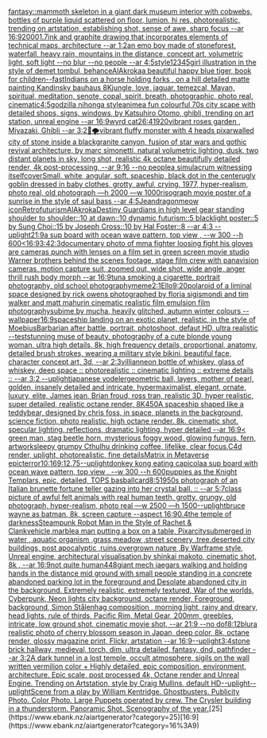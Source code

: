 [fantasy::](https://www.ebank.nz/aiartgenerator?category=fantasy%3A%3A)[mammoth skeleton in a giant dark museum interior with cobwebs, bottles of purple liquid scattered on floor,  lumion, hi res, photorealistic, trending on artstation, establishing shot, sense of awe, sharp focus  --ar  16:9](https://www.ebank.nz/aiartgenerator?category=mammoth%2520skeleton%2520in%2520a%2520giant%2520dark%2520museum%2520interior%2520with%2520cobwebs%2C%2520bottles%2520of%2520purple%2520liquid%2520scattered%2520on%2520floor%2C%2520%2520lumion%2C%2520hi%2520res%2C%2520photorealistic%2C%2520trending%2520on%2520artstation%2C%2520establishing%2520shot%2C%2520sense%2520of%2520awe%2C%2520sharp%2520focus%2520%2520--ar%2520%252016%3A9)[2000](https://www.ebank.nz/aiartgenerator?category=2000)[1.7](https://www.ebank.nz/aiartgenerator?category=1.7)[ink and graphite drawing that incorporates elements of technical maps, architecture --ar 1:2](https://www.ebank.nz/aiartgenerator?category=ink%2520and%2520graphite%2520drawing%2520that%2520incorporates%2520elements%2520of%2520technical%2520maps%2C%2520architecture%2520--ar%25201%3A2)[an emo boy made of stone](https://www.ebank.nz/aiartgenerator?category=an%2520emo%2520boy%2520made%2520of%2520stone)[forest, waterfall, heavy rain, mountains in the distance, concept art, volumetric light, soft light   --no blur --no people --ar 4:5](https://www.ebank.nz/aiartgenerator?category=forest%2C%2520waterfall%2C%2520heavy%2520rain%2C%2520mountains%2520in%2520the%2520distance%2C%2520concept%2520art%2C%2520volumetric%2520light%2C%2520soft%2520light%2520%2520%2520--no%2520blur%2520--no%2520people%2520--ar%25204%3A5)[style](https://www.ebank.nz/aiartgenerator?category=style)[12345](https://www.ebank.nz/aiartgenerator?category=12345)[girl illustration in the style of demet tombul, behance](https://www.ebank.nz/aiartgenerator?category=girl%2520illustration%2520in%2520the%2520style%2520of%2520demet%2520tombul%2C%2520behance)[AlAkroka](https://www.ebank.nz/aiartgenerator?category=AlAkroka)[a beautiful happy blue tiger, book for children](https://www.ebank.nz/aiartgenerator?category=a%2520beautiful%2520happy%2520blue%2520tiger%2C%2520book%2520for%2520children)[--fast](https://www.ebank.nz/aiartgenerator?category=--fast)[Indians on a horse holding forks , on a hill detailed matte painting Kandinsky bauhaus 8K](https://www.ebank.nz/aiartgenerator?category=Indians%2520on%2520a%2520horse%2520holding%2520forks%2520%2C%2520on%2520a%2520hill%2520detailed%2520matte%2520painting%2520Kandinsky%2520bauhaus%25208K)[](https://www.ebank.nz/aiartgenerator?category=)[jungle, love, jaguar, temezcal, Mayan, spiritual, meditation, senote, copal, spirit, breath, photographic, photo real, cinematic](https://www.ebank.nz/aiartgenerator?category=jungle%2C%2520love%2C%2520jaguar%2C%2520temezcal%2C%2520Mayan%2C%2520spiritual%2C%2520meditation%2C%2520senote%2C%2520copal%2C%2520spirit%2C%2520breath%2C%2520photographic%2C%2520photo%2520real%2C%2520cinematic)[4:5](https://www.ebank.nz/aiartgenerator?category=4%3A5)[godzilla nihonga style](https://www.ebank.nz/aiartgenerator?category=godzilla%2520nihonga%2520style)[anime](https://www.ebank.nz/aiartgenerator?category=anime)[a fun colourful 70s city scape with detailed shops, signs, windows, by Katsuhiro Otomo, ghibli, trending on art station, unreal engine --ar 16:9](https://www.ebank.nz/aiartgenerator?category=a%2520fun%2520colourful%252070s%2520city%2520scape%2520with%2520detailed%2520shops%2C%2520signs%2C%2520windows%2C%2520by%2520Katsuhiro%2520Otomo%2C%2520ghibli%2C%2520trending%2520on%2520art%2520station%2C%2520unreal%2520engine%2520--ar%252016%3A9)[wyrd cat](https://www.ebank.nz/aiartgenerator?category=wyrd%2520cat)[2](https://www.ebank.nz/aiartgenerator?category=2)[6:4](https://www.ebank.nz/aiartgenerator?category=6%3A4)[1920](https://www.ebank.nz/aiartgenerator?category=1920)[vibrant roses garden , Miyazaki, Ghibli --ar 3:2](https://www.ebank.nz/aiartgenerator?category=vibrant%2520roses%2520garden%2520%2C%2520Miyazaki%2C%2520Ghibli%2520--ar%25203%3A2)[🐉🌪](https://www.ebank.nz/aiartgenerator?category=%F0%9F%90%89%F0%9F%8C%AA)[vibrant fluffy monster with 4 heads pixar](https://www.ebank.nz/aiartgenerator?category=vibrant%2520fluffy%2520monster%2520with%25204%2520heads%2520pixar)[walled city of stone inside a blackgranite canyon, fusion of star wars and gothic revival architecture, by marc simonetti, natural volumetric lighting, dusk, two distant planets in sky, long shot, realistic 4k octane beautifully detailed render, 4k post-processing, --ar 9:16 --no people](https://www.ebank.nz/aiartgenerator?category=walled%2520city%2520of%2520stone%2520inside%2520a%2520blackgranite%2520canyon%2C%2520fusion%2520of%2520star%2520wars%2520and%2520gothic%2520revival%2520architecture%2C%2520by%2520marc%2520simonetti%2C%2520natural%2520volumetric%2520lighting%2C%2520dusk%2C%2520two%2520distant%2520planets%2520in%2520sky%2C%2520long%2520shot%2C%2520realistic%25204k%2520octane%2520beautifully%2520detailed%2520render%2C%25204k%2520post-processing%2C%2520--ar%25209%3A16%2520--no%2520people)[a simulacrum witnessing itself](https://www.ebank.nz/aiartgenerator?category=a%2520simulacrum%2520witnessing%2520itself)[cover](https://www.ebank.nz/aiartgenerator?category=cover)[Small, white, angular, soft, spaceship, black dot in the center](https://www.ebank.nz/aiartgenerator?category=Small%2C%2520white%2C%2520angular%2C%2520soft%2C%2520spaceship%2C%2520black%2520dot%2520in%2520the%2520center)[ugly goblin dressed in baby clothes, grotty, awful, crying, 1977, hyper-realism, photo real, old photograph —h 2000 —w 1000](https://www.ebank.nz/aiartgenerator?category=ugly%2520goblin%2520dressed%2520in%2520baby%2520clothes%2C%2520grotty%2C%2520awful%2C%2520crying%2C%25201977%2C%2520hyper-realism%2C%2520photo%2520real%2C%2520old%2520photograph%2520%E2%80%94h%25202000%2520%E2%80%94w%25201000)[risograph movie poster of a sunrise in the style of saul bass --ar 4:5](https://www.ebank.nz/aiartgenerator?category=risograph%2520movie%2520poster%2520of%2520a%2520sunrise%2520in%2520the%2520style%2520of%2520saul%2520bass%2520--ar%25204%3A5)[Jean](https://www.ebank.nz/aiartgenerator?category=Jean)[dragon](https://www.ebank.nz/aiartgenerator?category=dragon)[meow icon](https://www.ebank.nz/aiartgenerator?category=meow%2520icon)[Retrofuturism](https://www.ebank.nz/aiartgenerator?category=Retrofuturism)[AlAkroka](https://www.ebank.nz/aiartgenerator?category=AlAkroka)[Destiny Guardians in high level gear standing shoulder to shoulder::10 at dawn::10 dynamic futurism::5 blacklight poster::5 by Sung Choi::15 by Joseph Cross::10 by Hal Foster::8 --ar 4:3 --uplight](https://www.ebank.nz/aiartgenerator?category=Destiny%2520Guardians%2520in%2520high%2520level%2520gear%2520standing%2520shoulder%2520to%2520shoulder%3A%3A10%2520at%2520dawn%3A%3A10%2520dynamic%2520futurism%3A%3A5%2520blacklight%2520poster%3A%3A5%2520by%2520Sung%2520Choi%3A%3A15%2520by%2520Joseph%2520Cross%3A%3A10%2520by%2520Hal%2520Foster%3A%3A8%2520--ar%25204%3A3%2520--uplight)[21:9](https://www.ebank.nz/aiartgenerator?category=21%3A9)[a sup board with ocean wave pattern, top view , --w 300 --h 600](https://www.ebank.nz/aiartgenerator?category=a%2520sup%2520board%2520with%2520ocean%2520wave%2520pattern%2C%2520top%2520view%2520%2C%2520--w%2520300%2520--h%2520600)[<16:9](https://www.ebank.nz/aiartgenerator?category=%3C16%3A9)[3:4](https://www.ebank.nz/aiartgenerator?category=3%3A4)[2:3](https://www.ebank.nz/aiartgenerator?category=2%3A3)[documentary photo of mma fighter loosing fight his gloves are cameras punch with lenses on a film set in green screen movie studio Warner brothers behind the scenes footage, stage film crew with panavision cameras, motion capture suit, zoomed out, wide shot, wide angle, anger thrill rush body morph   --ar 16:9](https://www.ebank.nz/aiartgenerator?category=documentary%2520photo%2520of%2520mma%2520fighter%2520loosing%2520fight%2520his%2520gloves%2520are%2520cameras%2520punch%2520with%2520lenses%2520on%2520a%2520film%2520set%2520in%2520green%2520screen%2520movie%2520studio%2520Warner%2520brothers%2520behind%2520the%2520scenes%2520footage%2C%2520stage%2520film%2520crew%2520with%2520panavision%2520cameras%2C%2520motion%2520capture%2520suit%2C%2520zoomed%2520out%2C%2520wide%2520shot%2C%2520wide%2520angle%2C%2520anger%2520thrill%2520rush%2520body%2520morph%2520%2520%2520--ar%252016%3A9)[tuna smoking a cigarette, portrait photography, old school photography](https://www.ebank.nz/aiartgenerator?category=tuna%2520smoking%2520a%2520cigarette%2C%2520portrait%2520photography%2C%2520old%2520school%2520photography)[](https://www.ebank.nz/aiartgenerator?category=)[meme](https://www.ebank.nz/aiartgenerator?category=meme)[2:1](https://www.ebank.nz/aiartgenerator?category=2%3A1)[Ello](https://www.ebank.nz/aiartgenerator?category=Ello)[9:20](https://www.ebank.nz/aiartgenerator?category=9%3A20)[polaroid of a liminal space designed by rick owens photographed by floria sigismondi and tim walker  and matt mahurin cinematic realistic film emulsion film photography](https://www.ebank.nz/aiartgenerator?category=polaroid%2520of%2520a%2520liminal%2520space%2520designed%2520by%2520rick%2520owens%2520photographed%2520by%2520floria%2520sigismondi%2520and%2520tim%2520walker%2520%2520and%2520matt%2520mahurin%2520cinematic%2520realistic%2520film%2520emulsion%2520film%2520photography)[subime by mucha, heavily glitched, autumn winter colours --wallpaper](https://www.ebank.nz/aiartgenerator?category=subime%2520by%2520mucha%2C%2520heavily%2520glitched%2C%2520autumn%2520winter%2520colours%2520--wallpaper)[16:9](https://www.ebank.nz/aiartgenerator?category=16%3A9)[spaceship landing on an exotic planet, realistic, in the style of Moebius](https://www.ebank.nz/aiartgenerator?category=spaceship%2520landing%2520on%2520an%2520exotic%2520planet%2C%2520realistic%2C%2520in%2520the%2520style%2520of%2520Moebius)[Barbarian after battle, portrait, photoshoot, defaut HD, ultra realistic --test](https://www.ebank.nz/aiartgenerator?category=Barbarian%2520after%2520battle%2C%2520portrait%2C%2520photoshoot%2C%2520defaut%2520HD%2C%2520ultra%2520realistic%2520--test)[stunning muse of beauty, photography of a cute blonde young woman, ultra high details, 8k, high frequency details, proportional, anatomy, detailed brush strokes, wearing a military style bikini, beautiful face, character concept art, 3d, --ar 2:3](https://www.ebank.nz/aiartgenerator?category=stunning%2520muse%2520of%2520beauty%2C%2520photography%2520of%2520a%2520cute%2520blonde%2520young%2520woman%2C%2520ultra%2520high%2520details%2C%25208k%2C%2520high%2520frequency%2520details%2C%2520proportional%2C%2520anatomy%2C%2520detailed%2520brush%2520strokes%2C%2520wearing%2520a%2520military%2520style%2520bikini%2C%2520beautiful%2520face%2C%2520character%2520concept%2520art%2C%25203d%2C%2520--ar%25202%3A3)[villian](https://www.ebank.nz/aiartgenerator?category=villian)[neon bottle of whiskey, glass of whiskey, deep space :: photorealistic :: cinematic lighting :: extreme details :: --ar 3:2 --uplight](https://www.ebank.nz/aiartgenerator?category=neon%2520bottle%2520of%2520whiskey%2C%2520glass%2520of%2520whiskey%2C%2520deep%2520space%2520%3A%3A%2520photorealistic%2520%3A%3A%2520cinematic%2520lighting%2520%3A%3A%2520extreme%2520details%2520%3A%3A%2520--ar%25203%3A2%2520--uplight)[japanese yodeler](https://www.ebank.nz/aiartgenerator?category=japanese%2520yodeler)[geometric ball, layers, mother of pearl, golden, insanely detailed and intricate, hypermaximalist, elegant, ornate, luxury, elite, James jean, Brian froud, ross tran, realistic 3D, hyper realistic, super detailed, realistic octane render, 8K](https://www.ebank.nz/aiartgenerator?category=geometric%2520ball%2C%2520layers%2C%2520mother%2520of%2520pearl%2C%2520golden%2C%2520insanely%2520detailed%2520and%2520intricate%2C%2520hypermaximalist%2C%2520elegant%2C%2520ornate%2C%2520luxury%2C%2520elite%2C%2520James%2520jean%2C%2520Brian%2520froud%2C%2520ross%2520tran%2C%2520realistic%25203D%2C%2520hyper%2520realistic%2C%2520super%2520detailed%2C%2520realistic%2520octane%2520render%2C%25208K)[450](https://www.ebank.nz/aiartgenerator?category=450)[A spaceship shaped like a teddybear, designed by chris foss, in space, planets in the background, science fiction, photo realistic. high octane render. 8k. cinematic shot. specular lighting, reflections, dramatic lighting, hyper detailed --ar 16:9](https://www.ebank.nz/aiartgenerator?category=A%2520spaceship%2520shaped%2520like%2520a%2520teddybear%2C%2520designed%2520by%2520chris%2520foss%2C%2520in%2520space%2C%2520planets%2520in%2520the%2520background%2C%2520science%2520fiction%2C%2520photo%2520realistic.%2520high%2520octane%2520render.%25208k.%2520cinematic%2520shot.%2520specular%2520lighting%2C%2520reflections%2C%2520dramatic%2520lighting%2C%2520hyper%2520detailed%2520--ar%252016%3A9)[< green man, stag beetle horn, mysterious foggy wood, glowing fungus, fern, artwork](https://www.ebank.nz/aiartgenerator?category=%3C%2520green%2520man%2C%2520stag%2520beetle%2520horn%2C%2520mysterious%2520foggy%2520wood%2C%2520glowing%2520fungus%2C%2520fern%2C%2520artwork)[sleepy grumpy Cthulhu drinking coffee, lifelike, clear focus,C4d render, uplight, photorealistic, fine details](https://www.ebank.nz/aiartgenerator?category=sleepy%2520grumpy%2520Cthulhu%2520drinking%2520coffee%2C%2520lifelike%2C%2520clear%2520focus%2CC4d%2520render%2C%2520uplight%2C%2520photorealistic%2C%2520fine%2520details)[Matrix in Metaverse epic](https://www.ebank.nz/aiartgenerator?category=Matrix%2520in%2520Metaverse%2520epic)[terror](https://www.ebank.nz/aiartgenerator?category=terror)[10:16](https://www.ebank.nz/aiartgenerator?category=10%3A16)[9:12](https://www.ebank.nz/aiartgenerator?category=9%3A12)[.75](https://www.ebank.nz/aiartgenerator?category=.75)[--uplight](https://www.ebank.nz/aiartgenerator?category=--uplight)[donkey kong eating capicola](https://www.ebank.nz/aiartgenerator?category=donkey%2520kong%2520eating%2520capicola)[a sup board with ocean wave pattern, top view , --w 300 --h 600](https://www.ebank.nz/aiartgenerator?category=a%2520sup%2520board%2520with%2520ocean%2520wave%2520pattern%2C%2520top%2520view%2520%2C%2520--w%2520300%2520--h%2520600)[puppies as the Knight Templars, epic, detailed, TOPS basballcard](https://www.ebank.nz/aiartgenerator?category=puppies%2520as%2520the%2520Knight%2520Templars%2C%2520epic%2C%2520detailed%2C%2520TOPS%2520basballcard)[8:5](https://www.ebank.nz/aiartgenerator?category=8%3A5)[1950s photograph of an Italian brunette fortune teller gazing into her crystal ball. :: --ar 5:7](https://www.ebank.nz/aiartgenerator?category=1950s%2520photograph%2520of%2520an%2520Italian%2520brunette%2520fortune%2520teller%2520gazing%2520into%2520her%2520crystal%2520ball.%2520%3A%3A%2520--ar%25205%3A7)[class picture of awful felt animals with real human teeth, grotty, grungy, old photograph, hyper-realism, photo real —w 2500 —h 1500](https://www.ebank.nz/aiartgenerator?category=class%2520picture%2520of%2520awful%2520felt%2520animals%2520with%2520real%2520human%2520teeth%2C%2520grotty%2C%2520grungy%2C%2520old%2520photograph%2C%2520hyper-realism%2C%2520photo%2520real%2520%E2%80%94w%25202500%2520%E2%80%94h%25201500)[--uplight](https://www.ebank.nz/aiartgenerator?category=--uplight)[bruce wayne as batman, 8k, screen capture --aspect 16:9](https://www.ebank.nz/aiartgenerator?category=bruce%2520wayne%2520as%2520batman%2C%25208k%2C%2520screen%2520capture%2520--aspect%252016%3A9)[0.4](https://www.ebank.nz/aiartgenerator?category=0.4)[the temple of darkness](https://www.ebank.nz/aiartgenerator?category=the%2520temple%2520of%2520darkness)[Steampunk Robot Man in the Style of Rachet & Clank](https://www.ebank.nz/aiartgenerator?category=Steampunk%2520Robot%2520Man%2520in%2520the%2520Style%2520of%2520Rachet%2520%26%2520Clank)[vehicle,marble](https://www.ebank.nz/aiartgenerator?category=vehicle%2Cmarble)[a man putting a box on a table, Pixar](https://www.ebank.nz/aiartgenerator?category=a%2520man%2520putting%2520a%2520box%2520on%2520a%2520table%2C%2520Pixar)[city ​​submerged in water , aquatic organism ,grass,meadow ,street scenery ,tree,deserted city buildings, post apocalyptic ,ruins,overgrown nature ,By Warframe style, Unreal engine, architectural visualisation,by shinkai makoto, cinematic shot, 8k , --ar 16:9](https://www.ebank.nz/aiartgenerator?category=city%2520%E2%80%8B%E2%80%8Bsubmerged%2520in%2520water%2520%2C%2520aquatic%2520organism%2520%2Cgrass%2Cmeadow%2520%2Cstreet%2520scenery%2520%2Ctree%2Cdeserted%2520city%2520buildings%2C%2520post%2520apocalyptic%2520%2Cruins%2Covergrown%2520nature%2520%2CBy%2520Warframe%2520style%2C%2520Unreal%2520engine%2C%2520architectural%2520visualisation%2Cby%2520shinkai%2520makoto%2C%2520cinematic%2520shot%2C%25208k%2520%2C%2520--ar%252016%3A9)[not quite human](https://www.ebank.nz/aiartgenerator?category=not%2520quite%2520human)[448](https://www.ebank.nz/aiartgenerator?category=448)[giant mech jaegars walking and holding hands in the distance mid ground with small people standing in a concrete abandoned parking lot in the foreground and Desolate abandoned city in the background. Extremely realistic, extremely textured, War of the worlds, Cyberpunk, Neon lights city background, octane render, Foreground, background, Simon Stålenhag composition , morning light, rainy and dreary, head lights, rule of thirds, Pacific Rim, Metal Gear, 200mm, greebles, intricate, low ground shot, cinematic movie shot, --ar 21:9 --no dof](https://www.ebank.nz/aiartgenerator?category=giant%2520mech%2520jaegars%2520walking%2520and%2520holding%2520hands%2520in%2520the%2520distance%2520mid%2520ground%2520with%2520small%2520people%2520standing%2520in%2520a%2520concrete%2520abandoned%2520parking%2520lot%2520in%2520the%2520foreground%2520and%2520Desolate%2520abandoned%2520city%2520in%2520the%2520background.%2520Extremely%2520realistic%2C%2520extremely%2520textured%2C%2520War%2520of%2520the%2520worlds%2C%2520Cyberpunk%2C%2520Neon%2520lights%2520city%2520background%2C%2520octane%2520render%2C%2520Foreground%2C%2520background%2C%2520Simon%2520St%C3%A5lenhag%2520composition%2520%2C%2520morning%2520light%2C%2520rainy%2520and%2520dreary%2C%2520head%2520lights%2C%2520rule%2520of%2520thirds%2C%2520Pacific%2520Rim%2C%2520Metal%2520Gear%2C%2520200mm%2C%2520greebles%2C%2520intricate%2C%2520low%2520ground%2520shot%2C%2520cinematic%2520movie%2520shot%2C%2520--ar%252021%3A9%2520--no%2520dof)[8:12](https://www.ebank.nz/aiartgenerator?category=8%3A12)[blur](https://www.ebank.nz/aiartgenerator?category=blur)[a realistic photo of cherry blossom season in Japan, deep color, 8k, octane render, glossy magazine print, Flickr, artstation --ar 16:9](https://www.ebank.nz/aiartgenerator?category=a%2520realistic%2520photo%2520of%2520cherry%2520blossom%2520season%2520in%2520Japan%2C%2520deep%2520color%2C%25208k%2C%2520octane%2520render%2C%2520glossy%2520magazine%2520print%2C%2520Flickr%2C%2520artstation%2520--ar%252016%3A9)[--uplight](https://www.ebank.nz/aiartgenerator?category=--uplight)[3:4](https://www.ebank.nz/aiartgenerator?category=3%3A4)[stone brick hallway, medieval, torch, dim, ultra detailed, fantasy, dnd, pathfinder --ar 3:2](https://www.ebank.nz/aiartgenerator?category=stone%2520brick%2520hallway%2C%2520medieval%2C%2520torch%2C%2520dim%2C%2520ultra%2520detailed%2C%2520fantasy%2C%2520dnd%2C%2520pathfinder%2520--ar%25203%3A2)[A dark tunnel in a lost temple, occult atmosphere, sigils on the wall written vermilion color + Highly detailed, epic composition, environment, architecture. Epic scale, post processed 4k, Octane render and Unreal Engine. Trending on Artstation, style by Craig Mullins, default HD](https://www.ebank.nz/aiartgenerator?category=A%2520dark%2520tunnel%2520in%2520a%2520lost%2520temple%2C%2520occult%2520atmosphere%2C%2520sigils%2520on%2520the%2520wall%2520written%2520vermilion%2520color%2520%2B%2520Highly%2520detailed%2C%2520epic%2520composition%2C%2520environment%2C%2520architecture.%2520Epic%2520scale%2C%2520post%2520processed%25204k%2C%2520Octane%2520render%2520and%2520Unreal%2520Engine.%2520Trending%2520on%2520Artstation%2C%2520style%2520by%2520Craig%2520Mullins%2C%2520default%2520HD)[--uplight](https://www.ebank.nz/aiartgenerator?category=--uplight)[--uplight](https://www.ebank.nz/aiartgenerator?category=--uplight)[Scene from a play by William Kentridge.  Ghostbusters.  Publicity Photo. Color Photo.  Large Puppets operated by crew. The Crysler building in a thunderstorm. Panoramic Shot. Scenography of the year.](https://www.ebank.nz/aiartgenerator?category=Scene%2520from%2520a%2520play%2520by%2520William%2520Kentridge.%2520%2520Ghostbusters.%2520%2520Publicity%2520Photo.%2520Color%2520Photo.%2520%2520Large%2520Puppets%2520operated%2520by%2520crew.%2520The%2520Crysler%2520building%2520in%2520a%2520thunderstorm.%2520Panoramic%2520Shot.%2520Scenography%2520of%2520the%2520year.)[25](https://www.ebank.nz/aiartgenerator?category=25)[16:9](https://www.ebank.nz/aiartgenerator?category=16%3A9)